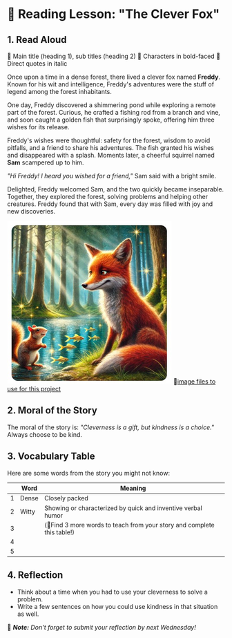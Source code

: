 # 🦊 Reading Lesson: "The Clever Fox"

## 1. Read Aloud

📌 Main title (heading 1), sub titles (heading 2)
📌 Characters in bold-faced
📌 Direct quotes in italic

Once upon a time in a dense forest, there lived a clever fox named **Freddy**. Known for his wit and intelligence, Freddy's adventures were the stuff of legend among the forest inhabitants.

One day, Freddy discovered a shimmering pond while exploring a remote part of the forest. Curious, he crafted a fishing rod from a branch and vine, and soon caught a golden fish that surprisingly spoke, offering him three wishes for its release.

Freddy's wishes were thoughtful: safety for the forest, wisdom to avoid pitfalls, and a friend to share his adventures. The fish granted his wishes and disappeared with a splash. Moments later, a cheerful squirrel named **Sam** scampered up to him.

_"Hi Freddy! I heard you wished for a friend,"_ Sam said with a bright smile.

Delighted, Freddy welcomed Sam, and the two quickly became inseparable. Together, they explored the forest, solving problems and helping other creatures. Freddy found that with Sam, every day was filled with joy and new discoveries.

![Image of a Fox](https://github.com/MK316/Coding4ET/raw/main/images/fox.jpg)
📌[image files to use for this project](https://github.com/MK316/Digital-Literacy-Class/tree/main/materials)

## 2. Moral of the Story
The moral of the story is: _"Cleverness is a gift, but kindness is a choice."_ Always choose to be kind.

## 3. Vocabulary Table
Here are some words from the story you might not know:

|| Word       | Meaning        |
|---|------------|----------------|
|1| Dense      | Closely packed |
|2| Witty      | Showing or characterized by quick and inventive verbal humor |
|3||(📌Find 3 more words to teach from your story and complete this table!)|
|4|||
|5|||

## 4. Reflection
- Think about a time when you had to use your cleverness to solve a problem.
- Write a few sentences on how you could use kindness in that situation as well.

🌿 _**Note:** Don't forget to submit your reflection by next Wednesday!_

